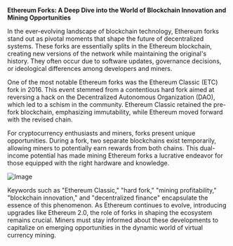 **Ethereum Forks: A Deep Dive into the World of Blockchain Innovation and Mining Opportunities**

In the ever-evolving landscape of blockchain technology, Ethereum forks stand out as pivotal moments that shape the future of decentralized systems. These forks are essentially splits in the Ethereum blockchain, creating new versions of the network while maintaining the original's history. They often occur due to software updates, governance decisions, or ideological differences among developers and miners.

One of the most notable Ethereum forks was the Ethereum Classic (ETC) fork in 2016. This event stemmed from a contentious hard fork aimed at reversing a hack on the Decentralized Autonomous Organization (DAO), which led to a schism in the community. Ethereum Classic retained the pre-fork blockchain, emphasizing immutability, while Ethereum moved forward with the revised chain. 

For cryptocurrency enthusiasts and miners, forks present unique opportunities. During a fork, two separate blockchains exist temporarily, allowing miners to potentially earn rewards from both chains. This dual-income potential has made mining Ethereum forks a lucrative endeavor for those equipped with the right hardware and knowledge. 

![Image](https://github.com/user-attachments/assets/31692037-0104-4703-abd1-696b6a7dd41b)

Keywords such as "Ethereum Classic," "hard fork," "mining profitability," "blockchain innovation," and "decentralized finance" encapsulate the essence of this phenomenon. As Ethereum continues to evolve, introducing upgrades like Ethereum 2.0, the role of forks in shaping the ecosystem remains crucial. Miners must stay informed about these developments to capitalize on emerging opportunities in the dynamic world of virtual currency mining.